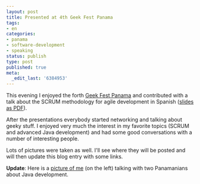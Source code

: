 ```yaml
---
layout: post
title: Presented at 4th Geek Fest Panama
tags:
- en
categories:
- panama
- software-development
- speaking
status: publish
type: post
published: true
meta:
  _edit_last: '6384953'
---
```

<p>This evening I enjoyed the forth <a href="http://www.geekfestpanama.com">Geek Fest Panama</a> and contributed with a talk about the SCRUM methodology for agile development in Spanish (<a href="/files/SCRUM-Espanol.pdf">slides as PDF</a>).</p>

<p>After the presentations everybody started networking and talking about geeky stuff. I enjoyed very much the interest in my favorite topics (SCRUM and advanced Java development) and had some good conversations with a number of interesting people.</p>

<p>Lots of pictures were taken as well. I'll see where they will be posted and will then update this blog entry with some links.</p>

<p><strong>Update</strong>: Here is a <a href="http://www.ryze.com/geek/images/event4/SANY0068.JPG">picture of me</a> (on the left) talking with two Panamanians about Java development.</p>

